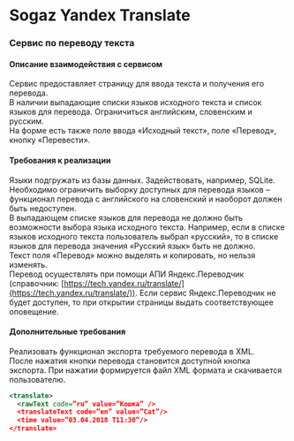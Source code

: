 # Sogaz Yandex Translate
### Сервис по переводу текста
#### Описание взаимодействия с сервисом
Сервис предоставляет страницу для ввода текста и получения его перевода.  
В наличии выпадающие списки языков исходного текста и список языков для перевода. Ограничиться английским, словенским и русским.  
На форме есть также поле ввода «Исходный текст», поле «Перевод», кнопку «Перевести».    

#### Требования к реализации
Языки подгружать из базы данных. Задействовать, например, SQLite. Необходимо ограничить выборку доступных для перевода языков – функционал перевода с английского на словенский и наоборот должен быть недоступен.  
В выпадающем списке языков для перевода не должно быть возможности выбора языка исходного текста. Например, если в списке языков исходного текста пользователь выбрал «русский», то в списке языков для перевода значения «Русский язык» быть не должно.  
Текст поля «Перевод» можно выделять и копировать, но нельзя изменять.  
Перевод осуществлять при помощи АПИ Яндекс.Переводчик (справочник: [https://tech.yandex.ru/translate/](https://tech.yandex.ru/translate/)). Если сервис Яндекс.Переводчик не будет доступен, то при открытии страницы выдать соответствующее оповещение.    

#### Дополнительные требования
Реализовать функционал экспорта требуемого перевода в XML.  
После нажатия кнопки перевода становится доступной кнопка экспорта. При нажатии формируется файл XML формата и скачивается пользователю.  
```xml
<translate>
  <rawText code=”ru” value=”Кошка” />
  <translateText code=”en” value=”Cat”/>
  <time value=”03.04.2018 T11:30”/>
</translate>
```


